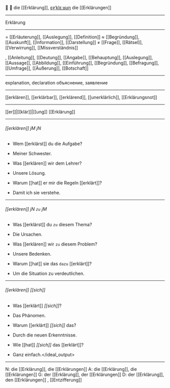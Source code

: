 🤔 🔴 die [[Erklärung]], [ɛɐ̯ˈklɛːʁʊŋ](https://youglish.com/pronounce/Erklärung/german)
die [[Erklärungen]]

---
Erklärung

---
= [[Erläuterung]], [[Auslegung]], [[Definition]]
≈ [[Begründung]], [[Auskunft]], [[Information]], [[Darstellung]]
≠ [[Frage]], [[Rätsel]], [[Verwirrung]], [[Missverständnis]]

, [[Anleitung]], [[Deutung]], [[Angabe]], [[Behauptung]], [[Auslegung]], [[Aussage]], [[Abbildung]], [[Einführung]], [[Begründung]], [[Befragung]], [[Umfrage]], [[Äußerung]], [[Botschaft]]


---
explanation, declaration
объяснение, заявление

---
[[erklären]], [[erklärbar]], [[erklärend]], [[unerklärlich]], [[Erklärungsnot]]

---
[[er]]|[[klär]]|[[ung]]
[[Erklärung]]


---
###### [[erklären]] jM jN
- Wem [[erklärst]] du die Aufgabe?
- Meiner Schwester.

- Was [[erklären]] wir dem Lehrer?
- Unsere Lösung.

- Warum [[hat]] er mir die Regeln [[erklärt]]?
- Damit ich sie verstehe.

---
###### [[erklären]] jN `zu` jM
- Was [[erklärst]] du `zu` diesem Thema?
- Die Ursachen.

- Was [[erklären]] wir `zu` diesem Problem?
- Unsere Bedenken.

- Warum [[hat]] sie das `dazu` [[erklärt]]?
- Um die Situation zu verdeutlichen.

---
###### [[erklären]] *[[sich]]*
- Was [[erklärt]] *[[sich]]*?
- Das Phänomen.

- Warum [[erklärt]] *[[sich]]* das?
- Durch die neuen Erkenntnisse.

- Wie [[hat]] *[[sich]]* das [[erklärt]]?
- Ganz einfach.</ideal_output>
---
N: die [[Erklärung]], die [[Erklärungen]]
A: die [[Erklärung]], die [[Erklärungen]]
G: der [[Erklärung]], der [[Erklärungen]]
D: der [[Erklärung]], den [[Erklärungen]]
, [[Entzifferung]]